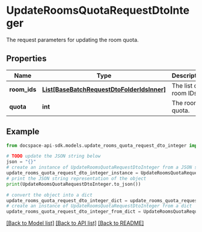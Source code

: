 # UpdateRoomsQuotaRequestDtoInteger
The request parameters for updating the room quota.

## Properties

Name | Type | Description | Notes
------------ | ------------- | ------------- | -------------
**room_ids** | [**List[BaseBatchRequestDtoFolderIdsInner]**](BaseBatchRequestDtoFolderIdsInner.md) | The list of room IDs. | [optional] 
**quota** | **int** | The room quota. | [optional] 

## Example

```python
from docspace-api-sdk.models.update_rooms_quota_request_dto_integer import UpdateRoomsQuotaRequestDtoInteger

# TODO update the JSON string below
json = "{}"
# create an instance of UpdateRoomsQuotaRequestDtoInteger from a JSON string
update_rooms_quota_request_dto_integer_instance = UpdateRoomsQuotaRequestDtoInteger.from_json(json)
# print the JSON string representation of the object
print(UpdateRoomsQuotaRequestDtoInteger.to_json())

# convert the object into a dict
update_rooms_quota_request_dto_integer_dict = update_rooms_quota_request_dto_integer_instance.to_dict()
# create an instance of UpdateRoomsQuotaRequestDtoInteger from a dict
update_rooms_quota_request_dto_integer_from_dict = UpdateRoomsQuotaRequestDtoInteger.from_dict(update_rooms_quota_request_dto_integer_dict)
```
[[Back to Model list]](../README.md#documentation-for-models) [[Back to API list]](../README.md#documentation-for-api-endpoints) [[Back to README]](../README.md)


